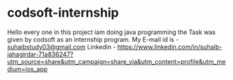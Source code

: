 # codsoft-internship
Hello every one in this project iam doing  java programming the Task was given by codsoft as an internship program.
My E-mail id is - suhaibstudy03@gmail.com
Linkedin - https://www.linkedin.com/in/suhaib-jahagirdar-71a836247?utm_source=share&utm_campaign=share_via&utm_content=profile&utm_medium=ios_app

